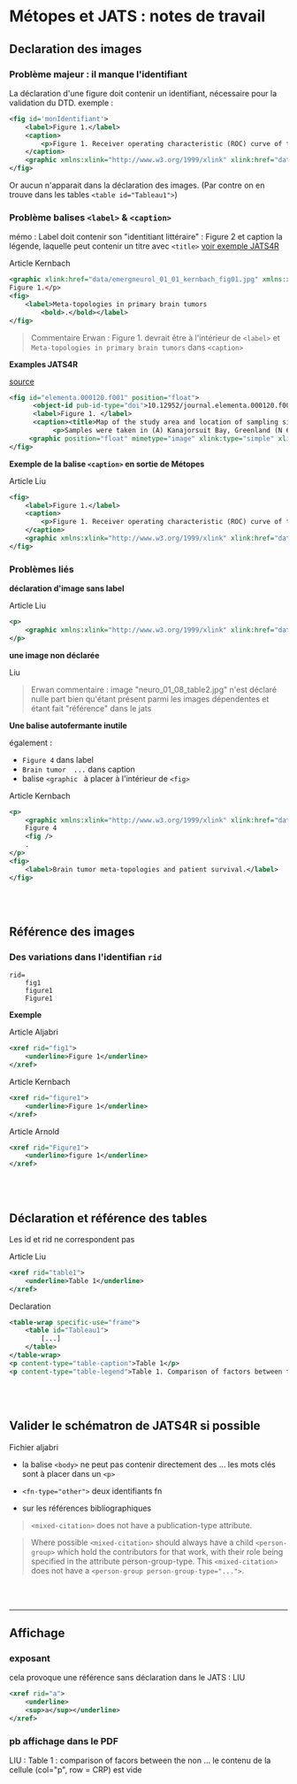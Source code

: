 
# Métopes et JATS : notes de travail


## Declaration des images

### Problème majeur : il manque l'identifiant 

La déclaration d'une figure doit contenir un identifiant, nécessaire pour la validation du DTD. exemple : 

```xml
<fig id='monIdentifiant'>
    <label>Figure 1.</label>
    <caption>
        <p>Figure 1. Receiver operating characteristic (ROC) curve of the monocyte/high-density lipoprotein ratio (MHR) for intracranial and extracranial atherosclerotic stenosis.</p>
    </caption>
    <graphic xmlns:xlink="http://www.w3.org/1999/xlink" xlink:href="data/neuro_01_08_fig1.jpg" />
</fig>
```

Or aucun n'apparait dans la déclaration des images. (Par contre on en trouve dans les tables `<table id="Tableau1">`)



### Problème balises `<label>` & `<caption>`

mémo : Label doit contenir son "identitiant littéraire" : Figure 2 et caption la légende, laquelle peut contenir un titre avec `<title>` [voir exemple JATS4R](#example-jats4r-image-avec-doi)


Article Kernbach
```xml
<graphic xlink:href="data/emergneurol_01_01_kernbach_fig01.jpg" xmlns:xlink="http://www.w3.org/1999/xlink"/>
Figure 1.</p>
<fig>
    <label>Meta-topologies in primary brain tumors
        <bold>.</bold></label>
</fig>
```

 > Commentaire Erwan : Figure 1. devrait être à l'intérieur de `<label>` et `Meta-topologies in primary brain tumors` dans `<caption>`

**Examples JATS4R**

[source](https://jats4r.org/display-objects-figures-tables-boxed-text-etc/#example-3-a-figure-with-alternative-graphical-representations)

```xml
<fig id="elementa.000120.f001" position="float">
      <object-id pub-id-type="doi">10.12952/journal.elementa.000120.f001</object-id>
      <label>Figure 1. </label>
      <caption><title>Map of the study area and location of sampling sites in 2013 and 2014.</title>
           <p>Samples were taken in (A) Kanajorsuit Bay, Greenland (N 64.44632, W 51.57724), between 27 March and 5 April, 2013, and in (B) Kobbefjord, Greenland (N 64.15340, W 51.42275), between 12 and 21 March, 2014.</p></caption>
     <graphic position="float" mimetype="image" xlink:type="simple" xlink:href="journal.elementa.000120.f001.png"/>
</fig>
```

**Exemple de la balise `<caption>` en sortie de Métopes**

Article Liu 
```xml
<fig>
    <label>Figure 1.</label>
    <caption>
        <p>Figure 1. Receiver operating characteristic (ROC) curve of the monocyte/high-density lipoprotein ratio (MHR) for intracranial and extracranial atherosclerotic stenosis.</p>
    </caption>
    <graphic xmlns:xlink="http://www.w3.org/1999/xlink" xlink:href="data/neuro_01_08_fig1.jpg" />
</fig>
```


### Problèmes liés

**déclaration d'image sans label**

Article Liu 
```xml
<p>
    <graphic xmlns:xlink="http://www.w3.org/1999/xlink" xlink:href="data/neuro_01_08_table3.jpg" />
</p>
```


**une image non déclarée**

Liu 
> Erwan commentaire : image "neuro_01_08_table2.jpg" n'est déclaré nulle part bien qu'étant présent parmi les images dépendentes et étant fait "référence" dans le jats 


**Une balise autofermante inutile**

également : 
- `Figure 4` dans label 
- `Brain tumor  ...` dans caption
- balise `<graphic ` à placer à l'intérieur de `<fig>`

Article Kernbach
```xml
<p>
    <graphic xmlns:xlink="http://www.w3.org/1999/xlink" xlink:href="data/emergneurol_01_01_kernbach_fig04.jpg" />
    Figure 4
    <fig />
    .
</p>
<fig>
    <label>Brain tumor meta-topologies and patient survival.</label>
</fig>
```


<br />
<br />

## Référence des images

### Des variations dans l'identifian `rid`

```
rid=
    fig1
    figure1
    Figure1
```

**Exemple**

Article Aljabri
```xml
<xref rid="fig1">
    <underline>Figure 1</underline>
</xref>
```

Article Kernbach 

```xml
<xref rid="figure1">
    <underline>Figure 1</underline>
</xref>
```

Article Arnold
```xml
<xref rid="Figure1">
    <underline>figure 1</underline>
</xref>
```



<br />
<br />

## Déclaration et référence des tables

Les id et rid ne correspondent pas

Article Liu
```xml
<xref rid="table1">
    <underline>Table 1</underline>
</xref>
```

Declaration
```xml
<table-wrap specific-use="frame">
    <table id="Tableau1">
        [...]
    </table>
</table-wrap>
<p content-type="table-caption">Table 1</p>
<p content-type="table-legend">Table 1. Comparison of factors between the non-stenosis group and the atherosclerotic stenosis group.</p>
```



<br />
<br />

## Valider le schématron de JATS4R si possible

Fichier aljabri

* la balise `<body>` ne peut pas contenir directement des <sec> ... les mots clés sont à placer dans un `<p>`

* `<fn-type="other">` deux identifiants fn

* sur les références bibliographiques

 > `<mixed-citation>` does not have a publication-type attribute.

 > Where possible `<mixed-citation>` should always have a child `<person-group>` which hold the contributors for that work, with their role being specified in the attribute person-group-type. This `<mixed-citation>` does not have a `<person-group person-group-type="...">`.



<br />
<br />

----

## Affichage

### exposant

cela provoque une référence sans déclaration dans le JATS : 
LIU 
```xml
<xref rid="a">
    <underline>
    <sup>a</sup></underline>
</xref>
```

### pb affichage dans le PDF 

LIU : 
Table 1 : comparison of facors between the non ... 
le contenu de la cellule (col="p", row = CRP) est vide